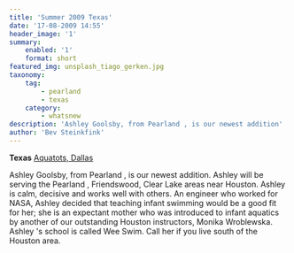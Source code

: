 ```yaml
---
title: 'Summer 2009 Texas'
date: '17-08-2009 14:55'
header_image: '1'
summary:
    enabled: '1'
    format: short
featured_img: unsplash_tiago_gerken.jpg
taxonomy:
    tag:
        - pearland
        - texas
    category:
        - whatsnew
description: 'Ashley Goolsby, from Pearland , is our newest addition'
author: 'Bev Steinkfink'
---
```


**Texas**
[Aquatots, Dallas](#)

Ashley Goolsby, from Pearland , is our newest addition. Ashley will be serving the Pearland , Friendswood, Clear Lake areas near Houston. Ashley is calm, decisive and works well with others. An engineer who worked for NASA, Ashley decided that teaching infant swimming would be a good fit for her; she is an expectant mother who was introduced to infant aquatics by another of our outstanding Houston instructors, Monika Wroblewska. Ashley 's school is called Wee Swim. Call her if you live south of the Houston area.